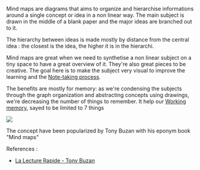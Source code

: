 Mind maps are diagrams that aims to organize and hierarchise informations around a single concept or idea in a non linear way. The main subject is drawn in the middle of a blank paper and the major ideas are branched out to it. 

The hierarchy between ideas is made mostly by distance from the central idea : the closest is the idea, the higher it is in the hierarchi. 

Mind maps are great when we need to synthetise a non linear subject on a tiny space to have a great overview of it. They're also great pieces to be creative. The goal here is to make the subject very visual to improve the learning and the [Note-taking process](The%20zettelkasten%20method%20and%20how%20to%20take%20smart%20notes.md).

The benefits are mostly for memory: as we're condensing the subjects through the graph organization and abstracting concepts using drawings, we're decreasing the number of things to remember. It help our [Working memory](Working%20memory.md), sayed to be limited to 7 things

![](All-about-Mind-Mapping-1024x798.jpg)

The concept have been popularized by Tony Buzan with his eponym book "Mind maps"

References :
- [La Lecture Rapide - Tony Buzan](La%20Lecture%20Rapide%20-%20Tony%20Buzan.md)

